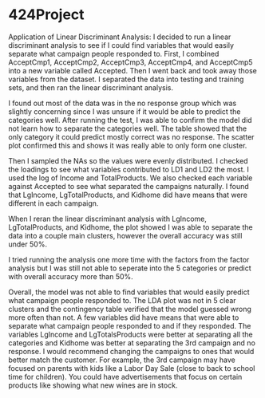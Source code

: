 # 424Project

Application of Linear Discriminant Analysis: 
I decided to run a linear discriminant analysis to see if I could find variables that would easily separate what campaign people responded to. First, I combined AcceptCmp1, AcceptCmp2, AcceptCmp3, AcceptCmp4, and AcceptCmp5 into a new variable called Accepted. Then I went back and took away those variables from the dataset. I separated the data into testing and training sets, and then ran the linear discriminant analysis. 

I found out most of the data was in the no response group which was slightly concerning since I was unsure if it would be able to predict the categories well. After running the test, I was able to  confirm the model did not learn how to separate the categories well. The table showed that the only category it could predict mostly correct was no response. The scatter plot confirmed this and shows it was really able to only form one cluster. 

Then I sampled the NAs so the values were evenly distributed. I checked the loadings to see what variables contributed to LD1 and LD2 the most. I used the log of Income and TotalProducts. We also checked each variable against Accepted to see what separated the campaigns naturally. I found that LgIncome, LgTotalProducts, and Kidhome did have means that were different in each campaign. 
         
When I reran the linear discriminant analysis with LgIncome, LgTotalProducts, and Kidhome, the plot showed I was able to separate the data into a couple main clusters, however the overall accuracy was still under 50%. 

I tried running the analysis one more time with the factors from the factor analysis but I was still not able to seperate into the 5 categories or predict with overall accuracy more than 50%.   

Overall, the model was not able to find variables that would easily predict what campaign people responded to. The LDA plot was not in 5 clear clusters and the contingency table verified that the model guessed wrong more often than not. A few variables did have means that were able to separate what campaign people responded to and if they responded. The variables LgIncome and LgTotalsProducts were better at separating all the categories and Kidhome was better at separating the 3rd campaign and no response. I would recommend changing the campaigns to ones that would better match the customer. For example, the 3rd campaign may have focused on parents with kids like a Labor Day Sale (close to back to school time for children). You could have advertisements that focus on certain products like showing what new wines are in stock. 
